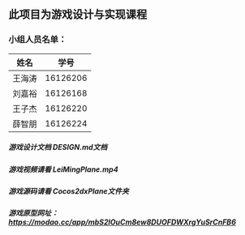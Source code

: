 ## 此项目为游戏设计与实现课程

### 小组人员名单：

姓名	|学号
---------|------	
王海涛	|16126206
刘嘉裕	|16126168
王子杰	|16126220
薛智朋	|16126224

##### 游戏设计文档	DESIGN.md文档
##### 游戏视频请看	LeiMingPlane.mp4
##### 游戏源码请看	Cocos2dxPlane文件夹
##### 游戏原型网址：	https://modao.cc/app/mbS2lOuCm8ew8DUOFDWXrgYuSrCnFB6

